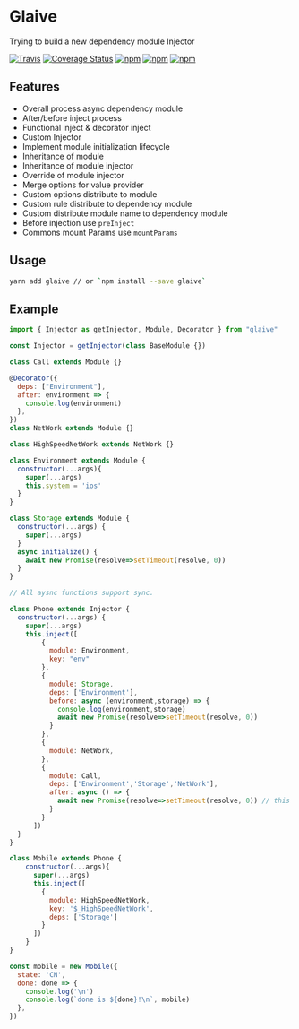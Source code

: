 # Glaive
Trying to build a new dependency module Injector

[![Travis](https://img.shields.io/travis/unadlib/glaive.svg)](https://travis-ci.org/unadlib/glaive)
[![Coverage Status](https://coveralls.io/repos/github/unadlib/glaive/badge.svg?branch=master)](https://coveralls.io/github/unadlib/glaive?branch=master)
[![npm](https://img.shields.io/npm/v/glaive.svg)](https://www.npmjs.com/package/glaive)
[![npm](https://img.shields.io/npm/dt/glaive.svg)](https://www.npmjs.com/package/glaive)
[![npm](https://img.shields.io/npm/l/glaive.svg)](https://www.npmjs.com/package/glaive)

## Features
* Overall process async dependency module
* After/before inject process
* Functional inject & decorator inject
* Custom Injector
* Implement module initialization lifecycle
* Inheritance of module
* Inheritance of module injector
* Override of module injector
* Merge options for value provider
* Custom options distribute to module
* Custom rule distribute to dependency module
* Custom distribute module name to dependency module
* Before injection use `preInject`
* Commons mount Params use `mountParams`

## Usage
```bash
yarn add glaive // or `npm install --save glaive`
```

## Example
```javascript
import { Injector as getInjector, Module, Decorator } from "glaive"

const Injector = getInjector(class BaseModule {})

class Call extends Module {}

@Decorator({
  deps: ["Environment"],
  after: environment => {
    console.log(environment)
  },
})
class NetWork extends Module {}

class HighSpeedNetWork extends NetWork {}

class Environment extends Module {
  constructor(...args){
    super(...args)
    this.system = 'ios'
  }
}

class Storage extends Module {
  constructor(...args) {
    super(...args)
  }
  async initialize() {
    await new Promise(resolve=>setTimeout(resolve, 0))
  }
}

// All aysnc functions support sync.

class Phone extends Injector {
  constructor(...args) {
    super(...args)
    this.inject([
        {
          module: Environment,
          key: "env"
        },
        {
          module: Storage,
          deps: ['Environment'],
          before: async (environment,storage) => {
            console.log(environment,storage)
            await new Promise(resolve=>setTimeout(resolve, 0))
          }
        },
        {
          module: NetWork,
        },
        {
          module: Call,
          deps: ['Environment','Storage','NetWork'],
          after: async () => {
            await new Promise(resolve=>setTimeout(resolve, 0)) // this time is after call init.
          }
        }
      ])
  }
}

class Mobile extends Phone {
    constructor(...args){
      super(...args)
      this.inject([
        {
          module: HighSpeedNetWork,
          key: '$_HighSpeedNetWork',
          deps: ['Storage']
        }
      ])
    }
}

const mobile = new Mobile({
  state: 'CN',
  done: done => {
    console.log('\n')
    console.log(`done is ${done}!\n`, mobile)
  },
})

```
